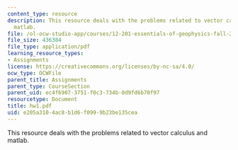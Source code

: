 ```yaml
---
content_type: resource
description: This resource deals with the problems related to vector calculus and
  matlab.
file: /ol-ocw-studio-app/courses/12-201-essentials-of-geophysics-fall-2004/e205a3104ac8b1d6f0999b23be135cea_hw1.pdf
file_size: 436384
file_type: application/pdf
learning_resource_types:
- Assignments
license: https://creativecommons.org/licenses/by-nc-sa/4.0/
ocw_type: OCWFile
parent_title: Assignments
parent_type: CourseSection
parent_uid: ec4f6907-3751-f0c3-734b-0d9fd6b70f97
resourcetype: Document
title: hw1.pdf
uid: e205a310-4ac8-b1d6-f099-9b23be135cea
---
```

This resource deals with the problems related to vector calculus and matlab.